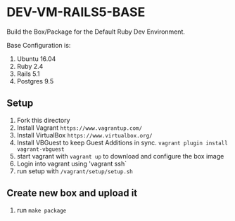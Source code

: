 # DEV-VM-RAILS5-BASE

Build the Box/Package for the Default Ruby Dev Environment.

Base Configuration is:

1. Ubuntu 16.04
2. Ruby 2.4
3. Rails 5.1
4. Postgres 9.5


## Setup

1. Fork this directory
2. Install Vagrant `https://www.vagrantup.com/`
3. Install VirtualBox `https://www.virtualbox.org/`
4. Install VBGuest to keep Guest Additions in sync.  `vagrant plugin install vagrant-vbguest`
5. start vagrant with `vagrant up` to download and configure the box image
6. Login into vagrant using 'vagrant ssh`
7. run setup with `/vagrant/setup/setup.sh`

## Create new box and upload it

1. run `make package`
